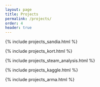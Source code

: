 ```yaml
---
layout: page
title: Projects
permalink: /projects/
order: 4
header: true
---
```


{% include projects_sandia.html %}

{% include projects_kort.html %}

{% include projects_steam_analysis.html %}

{% include projects_kaggle.html %}

{% include projects_arma.html %}
